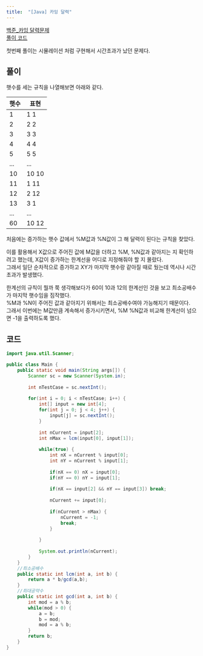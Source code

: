 ```yaml
---
title:  "[Java] 카잉 달력"
---
```


[백준_카잉 달력문제](https://www.acmicpc.net/problem/6064)  
[풀이 코드](https://github.com/2ssue/Algorithm/blob/master/Baekjoon/6064.java)  
  
첫번째 풀이는 시뮬레이션 처럼 구현해서 시간초과가 났던 문제다.  
  
## 풀이

햇수를 세는 규칙을 나열해보면 아래와 같다.  
  
|햇수|표현|
|--|--|
|1|1 1|
|2|2 2|
|3|3 3|
|4|4 4|
|5|5 5|
|...|...|
|10|10 10|
|11|1 11|
|12|2 12|
|13|3 1|
|...|...|
|60|10 12|
  
처음에는 증가하는 햇수 값에서 %M값과 %N값이 그 해 달력이 된다는 규칙을 찾았다.  
  
이를 활용해서 X값으로 주어진 값에 M값을 더하고 %M, %N값과 같아지는 지 확인하려고 했는데, X값이 증가하는 한계선을 어디로 지정해줘야 할 지 몰랐다.  
그래서 일단 순차적으로 증가하고 XY가 마지막 햇수랑 같아질 때로 뒀는데 역시나 시간초과가 발생했다.  
  
한계선의 규칙이 뭘까 쭉 생각해보다가 60이 10과 12의 한계선인 것을 보고 최소공배수가 마지막 햇수임을 짐작했다.  
%M과 %N이 주어진 값과 같아지기 위해서는 최소공배수여야 가능해지기 때문이다.  
그래서 이번에는 M값만큼 계속해서 증가시키면서, %M %N값과 비교해 한계선이 넘으면 -1을 출력하도록 했다.  
  
## 코드

```java
import java.util.Scanner;

public class Main {
	public static void main(String args[]) {
		Scanner sc = new Scanner(System.in);
		
		int nTestCase = sc.nextInt();
		
		for(int i = 0; i < nTestCase; i++) {
			int[] input = new int[4];
			for(int j = 0; j < 4; j++) {
				input[j] = sc.nextInt();
			}
			
			int nCurrent = input[2];
			int nMax = lcm(input[0], input[1]);
			
			while(true) {
				int nX = nCurrent % input[0];
				int nY = nCurrent % input[1];
				
				if(nX == 0) nX = input[0];
				if(nY == 0) nY = input[1];
				
				if(nX == input[2] && nY == input[3]) break;
				
				nCurrent += input[0];
				
				if(nCurrent > nMax) {
					nCurrent = -1;
					break;
				}
				
			}
			
			System.out.println(nCurrent);
		}
	}
	//최소공배수
	public static int lcm(int a, int b) {
		return a * b/gcd(a,b);
	}
	//최대공약수
	public static int gcd(int a, int b) {
		int mod = a % b;
		while(mod > 0) {
			a = b;
			b = mod;
			mod = a % b;
		}
		return b;
	}
}
```
